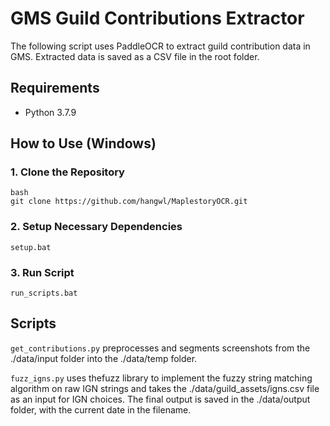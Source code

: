 # GMS Guild Contributions Extractor

The following script uses PaddleOCR to extract guild contribution data in GMS. Extracted data is saved as a CSV file in the root folder.

## Requirements
- Python 3.7.9

## How to Use (Windows)

### 1. Clone the Repository
```
bash
git clone https://github.com/hangwl/MaplestoryOCR.git
```

### 2. Setup Necessary Dependencies
```
setup.bat
```

### 3. Run Script 
```
run_scripts.bat
```

## Scripts

```get_contributions.py``` 
preprocesses and segments screenshots from the ./data/input folder into the ./data/temp folder. 

```fuzz_igns.py``` 
uses thefuzz library to implement the fuzzy string matching algorithm on raw IGN strings and takes the ./data/guild_assets/igns.csv file as an input for IGN choices. The final output is saved in the ./data/output folder, with the current date in the filename.